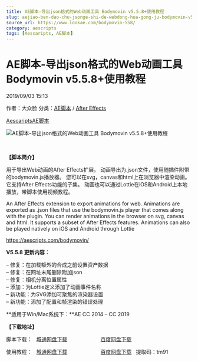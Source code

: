 ```yaml
---
title: AE脚本-导出json格式的Web动画工具 Bodymovin v5.5.8+使用教程
slug: aejiao-ben-dao-chu-jsonge-shi-de-webdong-hua-gong-ju-bodymovin-v5-5-8-shi-yong-jiao-cheng
source_url: https://www.lookae.com/bodymovin-558/
category: aescripts
tags: [Aescaripts, AE脚本]
---
```

# AE脚本-导出json格式的Web动画工具 Bodymovin v5.5.8+使用教程

2019/09/03 15:13

作者：大众脸
分类：[AE脚本](https://www.lookae.com/after-effects/aescripts/) / [After Effects](https://www.lookae.com/after-effects/)

[Aescaripts](https://www.lookae.com/tag/aescaripts/)[AE脚本](https://www.lookae.com/tag/ae%e8%84%9a%e6%9c%ac/)

![AE脚本-导出json格式的Web动画工具 Bodymovin v5.5.8+使用教程](https://www.lookae.com/wp-content/uploads/2019/04/Bodymovin.jpg "AE脚本-导出json格式的Web动画工具 Bodymovin v5.5.8+使用教程-LookAE.com")

﻿

**【脚本简介】**

用于导出Web动画的After Effects扩展。 动画导出为.json文件，使用随插件附带的bodymovin.js播放器。 您可以在svg，canvas和html上在浏览器中渲染动画。 它支持After Effects功能的子集。 动画也可以通过Lottie在iOS和Android上本地播放，带脚本使用视频教程。

An After Effects extension to export animations for web. Animations are exported as .json files that use the bodymovin.js player that comes along with the plugin. You can render animations in the browser on svg, canvas and html. It supports a subset of After Effects features. Animations can also be played natively on iOS and Android through Lottie

https://aescripts.com/bodymovin/

**V5.5.8 更新内容：**

– 修复：在加载额外的合成之前设置资产数据  
– 修复：在网址末尾删除附加json  
– 修复：相机分离位置属性  
– 添加：为Lottie定义添加了动画事件名称  
– 新功能：为SVG添加可聚焦的渲染器设置  
– 新功能：添加了配置和帧渲染的错误处理

**适用于Win/Mac系统下：**AE CC 2014 – CC 2019

**【下载地址】**

脚本下载：   [城通网盘下载](https://lookae.ctfile.com/fs/680462-396108326)                       [百度网盘下载](https://pan.baidu.com/s/1PUfwK_T89NSDJEAmjSTapg)

使用教程：   [城通网盘下载](https://lookae.ctfile.com/fs/680462-382843706)                       [百度网盘下载](https://pan.baidu.com/s/1qGkQJb27DRqeeOMZ-73uKg)   提取码：tm91
